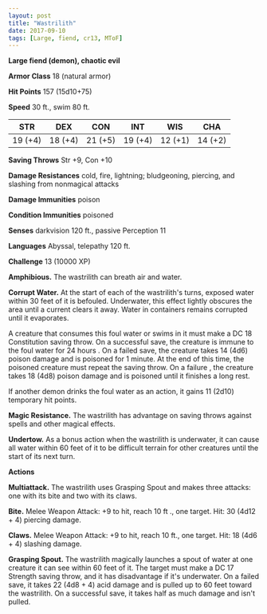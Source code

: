 ```yaml
---
layout: post
title: "Wastrilith"
date: 2017-09-10
tags: [Large, fiend, cr13, MToF]
---
```


**Large fiend (demon), chaotic evil**

**Armor Class** 18 (natural armor)

**Hit Points** 157 (15d10+75)

**Speed** 30 ft., swim 80 ft.

|   STR   |   DEX   |   CON   |   INT   |   WIS   |   CHA   |
|:-----:|:-----:|:-----:|:-----:|:-----:|:-----:|
| 19 (+4) | 18 (+4) | 21 (+5) | 19 (+4) | 12 (+1) | 14 (+2) |

**Saving Throws** Str +9, Con +10

**Damage Resistances** cold, fire, lightning; bludgeoning, piercing, and slashing from nonmagical attacks

**Damage Immunities** poison

**Condition Immunities** poisoned

**Senses** darkvision 120 ft., passive Perception 11

**Languages** Abyssal, telepathy 120 ft.

**Challenge** 13 (10000 XP)

**Amphibious.** The wastrilith can breath air and water.

**Corrupt Water.** At the start of each of the wastrilith's turns, exposed water within 30 feet of it is befouled. Underwater, this effect lightly obscures the area until a current clears it away. Water in containers remains corrupted until it evaporates.

A creature that consumes this foul water or swims in it must make a DC 18 Constitution saving throw. On a successful save, the creature is immune to the foul water for 24 hours . On a failed save, the creature takes 14 (4d6) poison damage and is poisoned for 1 minute. At the end of this time, the poisoned creature must repeat the saving throw. On a failure , the creature
takes 18 (4d8) poison damage and is poisoned until it finishes a long rest.

If another demon drinks the foul water as an action, it gains 11 (2d10) temporary hit points.

**Magic Resistance.** The wastrilith has advantage on saving throws against spells and other magical effects.

**Undertow.** As a bonus action when the wastrilith is underwater, it can cause all water within 60 feet of it to be difficult terrain for other creatures until the start of its next turn.

**Actions**

**Multiattack.** The wastrilith uses Grasping Spout and makes three attacks: one with its bite and two with its claws.

**Bite.** Melee Weapon Attack: +9 to hit, reach 10 ft ., one target. Hit: 30 (4d12 + 4) piercing damage.

**Claws.** Melee Weapon Attack: +9 to hit, reach 10 ft., one target. Hit: 18 (4d6 + 4) slashing damage.

**Grasping Spout.** The wastrilith magically launches a spout of water at one creature it can see within 60 feet of it. The target must make a DC 17 Strength saving throw, and it has disadvantage if it's underwater. On a failed save, it takes 22 (4d8 + 4) acid damage and is pulled up to 60 feet toward the wastrilith. On a successful save, it takes half as much damage and isn't pulled.
